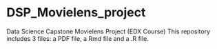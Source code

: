 # DSP_Movielens_project
Data Science Capstone Movielens Project (EDX Course)
This repository includes 3 files: a PDF file, a Rmd file and a .R file.

